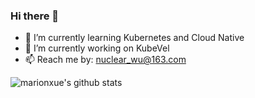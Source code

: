 ### Hi there 👋
- 🌱 I’m currently learning Kubernetes and Cloud Native
- 🔭 I’m currently working on KubeVel
- 📫 Reach me by: nuclear_wu@163.com
<!--
**nuclearwu/nuclearwu** is a ✨ _special_ ✨ repository because its `README.md` (this file) appears on your GitHub profile.

Here are some ideas to get you started:

- 🔭 I’m currently working on ...
- 🌱 I’m currently learning ...
- 👯 I’m looking to collaborate on ...
- 🤔 I’m looking for help with ...
- 💬 Ask me about ...
- 📫 How to reach me: ...
- 😄 Pronouns: ...
- ⚡ Fun fact: ...
-->
![marionxue's github stats](https://github-readme-stats.vercel.app/api?username=nuclearwu&show_icons=true&theme=onedark) 
